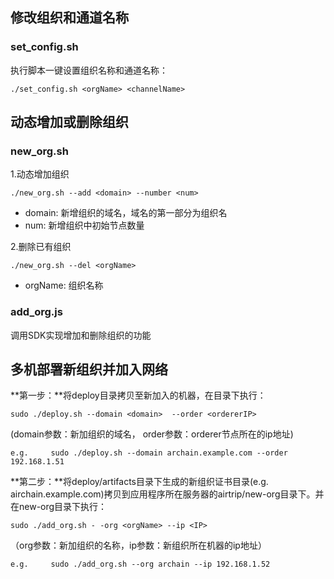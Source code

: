 ## 修改组织和通道名称
### set_config.sh
执行脚本一键设置组织名称和通道名称：
```
./set_config.sh <orgName> <channelName>
```

## 动态增加或删除组织
### new_org.sh 
1.动态增加组织
```
./new_org.sh --add <domain> --number <num>
```
+ domain: 新增组织的域名，域名的第一部分为组织名
+ num: 新增组织中初始节点数量

2.删除已有组织
```
./new_org.sh --del <orgName>
```
+ orgName: 组织名称

### add_org.js
调用SDK实现增加和删除组织的功能

## 多机部署新组织并加入网络
**第一步：**将deploy目录拷贝至新加入的机器，在目录下执行：
```
sudo ./deploy.sh --domain <domain>  --order <ordererIP>
```

(domain参数：新加组织的域名， order参数：orderer节点所在的ip地址)
```
e.g.     sudo ./deploy.sh --domain archain.example.com --order 192.168.1.51
```

**第二步：**将deploy/artifacts目录下生成的新组织证书目录(e.g. airchain.example.com)拷贝到应用程序所在服务器的airtrip/new-org目录下。并在new-org目录下执行：
```
sudo ./add_org.sh - -org <orgName> --ip <IP>
```

（org参数：新加组织的名称，ip参数：新组织所在机器的ip地址）
```
e.g.     sudo ./add_org.sh --org archain --ip 192.168.1.52
```